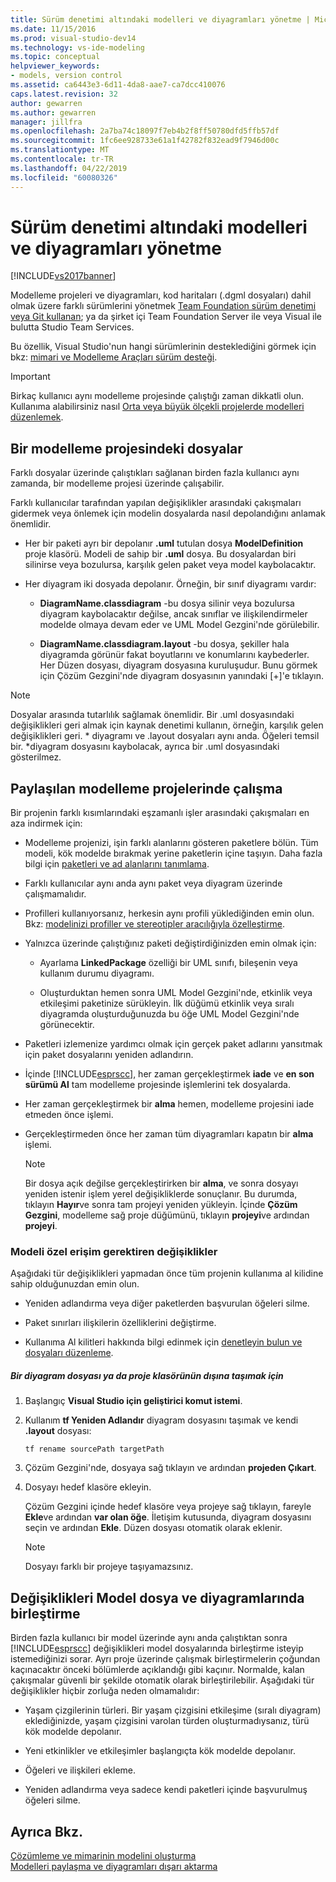 ```yaml
---
title: Sürüm denetimi altındaki modelleri ve diyagramları yönetme | Microsoft Docs
ms.date: 11/15/2016
ms.prod: visual-studio-dev14
ms.technology: vs-ide-modeling
ms.topic: conceptual
helpviewer_keywords:
- models, version control
ms.assetid: ca6443e3-6d11-4da8-aae7-ca7dcc410076
caps.latest.revision: 32
author: gewarren
ms.author: gewarren
manager: jillfra
ms.openlocfilehash: 2a7ba74c18097f7eb4b2f8ff50780dfd5ffb57df
ms.sourcegitcommit: 1fc6ee928733e61a1f42782f832ead9f7946d00c
ms.translationtype: MT
ms.contentlocale: tr-TR
ms.lasthandoff: 04/22/2019
ms.locfileid: "60080326"
---
```

# <a name="manage-models-and-diagrams-under-version-control"></a>Sürüm denetimi altındaki modelleri ve diyagramları yönetme
[!INCLUDE[vs2017banner](../includes/vs2017banner.md)]

Modelleme projeleri ve diyagramları, kod haritaları (.dgml dosyaları) dahil olmak üzere farklı sürümlerini yönetmek [Team Foundation sürüm denetimi veya Git kullanan](http://msdn.microsoft.com/library/33267cee-fe5f-4aa3-b2cd-6d22ceace314); ya da şirket içi Team Foundation Server ile veya Visual ile bulutta Studio Team Services.  
  
 Bu özellik, Visual Studio'nun hangi sürümlerinin desteklediğini görmek için bkz: [mimari ve Modelleme Araçları sürüm desteği](../modeling/what-s-new-for-design-in-visual-studio.md#VersionSupport).  
  
> [!IMPORTANT]
>  Birkaç kullanıcı aynı modelleme projesinde çalıştığı zaman dikkatli olun. Kullanıma alabilirsiniz nasıl [Orta veya büyük ölçekli projelerde modelleri düzenlemek](../modeling/structure-your-modeling-solution.md).  
  
## <a name="ModelingProjects"></a> Bir modelleme projesindeki dosyalar  
 Farklı dosyalar üzerinde çalıştıkları sağlanan birden fazla kullanıcı aynı zamanda, bir modelleme projesi üzerinde çalışabilir.  
  
 Farklı kullanıcılar tarafından yapılan değişiklikler arasındaki çakışmaları gidermek veya önlemek için modelin dosyalarda nasıl depolandığını anlamak önemlidir.  
  
- Her bir paketi ayrı bir depolanır **.uml** tutulan dosya **ModelDefinition** proje klasörü. Modeli de sahip bir **.uml** dosya. Bu dosyalardan biri silinirse veya bozulursa, karşılık gelen paket veya model kaybolacaktır.  
  
- Her diyagram iki dosyada depolanır. Örneğin, bir sınıf diyagramı vardır:  
  
    - **DiagramName.classdiagram** -bu dosya silinir veya bozulursa diyagram kaybolacaktır değilse, ancak sınıflar ve ilişkilendirmeler modelde olmaya devam eder ve UML Model Gezgini'nde görülebilir.  
  
    - **DiagramName.classdiagram.layout** -bu dosya, şekiller hala diyagramda görünür fakat boyutlarını ve konumlarını kaybederler. Her Düzen dosyası, diyagram dosyasına kuruluşudur. Bunu görmek için Çözüm Gezgini'nde diyagram dosyasının yanındaki [+]'e tıklayın.  
  
> [!NOTE]
>  Dosyalar arasında tutarlılık sağlamak önemlidir. Bir .uml dosyasındaki değişiklikleri geri almak için kaynak denetimi kullanın, örneğin, karşılık gelen değişiklikleri geri. * diyagramı ve .layout dosyaları aynı anda. Öğeleri temsil bir. \*diyagram dosyasını kaybolacak, ayrıca bir .uml dosyasındaki gösterilmez.  
  
## <a name="Shared"></a> Paylaşılan modelleme projelerinde çalışma  
 Bir projenin farklı kısımlarındaki eşzamanlı işler arasındaki çakışmaları en aza indirmek için:  
  
- Modelleme projenizi, işin farklı alanlarını gösteren paketlere bölün. Tüm modeli, kök modelde bırakmak yerine paketlerin içine taşıyın. Daha fazla bilgi için [paketleri ve ad alanlarını tanımlama](../modeling/define-packages-and-namespaces.md).  
  
- Farklı kullanıcılar aynı anda aynı paket veya diyagram üzerinde çalışmamalıdır.  
  
- Profilleri kullanıyorsanız, herkesin aynı profili yüklediğinden emin olun. Bkz: [modelinizi profiller ve stereotipler aracılığıyla özelleştirme](../modeling/customize-your-model-with-profiles-and-stereotypes.md).  
  
- Yalnızca üzerinde çalıştığınız paketi değiştirdiğinizden emin olmak için:  
  
    - Ayarlama **LinkedPackage** özelliği bir UML sınıfı, bileşenin veya kullanım durumu diyagramı.  
  
    - Oluşturduktan hemen sonra UML Model Gezgini'nde, etkinlik veya etkileşimi paketinize sürükleyin. İlk düğümü etkinlik veya sıralı diyagramda oluşturduğunuzda bu öğe UML Model Gezgini'nde görünecektir.  
  
- Paketleri izlemenize yardımcı olmak için gerçek paket adlarını yansıtmak için paket dosyalarını yeniden adlandırın.  
  
- İçinde [!INCLUDE[esprscc](../includes/esprscc-md.md)], her zaman gerçekleştirmek **iade** ve **en son sürümü Al** tam modelleme projesinde işlemlerini tek dosyalarda.  
  
- Her zaman gerçekleştirmek bir **alma** hemen, modelleme projesini iade etmeden önce işlemi.  
  
- Gerçekleştirmeden önce her zaman tüm diyagramları kapatın bir **alma** işlemi.  
  
    > [!NOTE]
    >  Bir dosya açık değilse gerçekleştirirken bir **alma**, ve sonra dosyayı yeniden istenir işlem yerel değişikliklerde sonuçlanır. Bu durumda, tıklayın **Hayır**ve sonra tam projeyi yeniden yükleyin. İçinde **Çözüm Gezgini**, modelleme sağ proje düğümünü, tıklayın **projeyi**ve ardından **projeyi**.  
  
### <a name="Exclusive"></a> Modeli özel erişim gerektiren değişiklikler  
 Aşağıdaki tür değişiklikleri yapmadan önce tüm projenin kullanıma al kilidine sahip olduğunuzdan emin olun.  
  
- Yeniden adlandırma veya diğer paketlerden başvurulan öğeleri silme.  
  
- Paket sınırları ilişkilerin özelliklerini değiştirme.  
  
- Kullanıma Al kilitleri hakkında bilgi edinmek için [denetleyin bulun ve dosyaları düzenleme](http://msdn.microsoft.com/library/eb404d63-c448-4994-9416-3e6d50ec554a).  
  
##### <a name="to-move-a-diagram-file-in-or-out-of-a-project-folder"></a>Bir diyagram dosyası ya da proje klasörünün dışına taşımak için  
  
1. Başlangıç **Visual Studio için geliştirici komut istemi**.  
  
2. Kullanım **tf Yeniden Adlandır** diyagram dosyasını taşımak ve kendi **.layout** dosyası:  
  
     `tf rename sourcePath targetPath`  
  
3. Çözüm Gezgini'nde, dosyaya sağ tıklayın ve ardından **projeden Çıkart**.  
  
4. Dosyayı hedef klasöre ekleyin.  
  
     Çözüm Gezgini içinde hedef klasöre veya projeye sağ tıklayın, fareyle **Ekle**ve ardından **var olan öğe**. İletişim kutusunda, diyagram dosyasını seçin ve ardından **Ekle**. Düzen dosyası otomatik olarak eklenir.  
  
    > [!NOTE]
    >  Dosyayı farklı bir projeye taşıyamazsınız.  
  
## <a name="Merging"></a> Değişiklikleri Model dosya ve diyagramlarında birleştirme  
 Birden fazla kullanıcı bir model üzerinde aynı anda çalıştıktan sonra [!INCLUDE[esprscc](../includes/esprscc-md.md)] değişiklikleri model dosyalarında birleştirme isteyip istemediğinizi sorar. Ayrı proje üzerinde çalışmak birleştirmelerin çoğundan kaçınacaktır önceki bölümlerde açıklandığı gibi kaçınır. Normalde, kalan çakışmalar güvenli bir şekilde otomatik olarak birleştirilebilir. Aşağıdaki tür değişiklikler hiçbir zorluğa neden olmamalıdır:  
  
- Yaşam çizgilerinin türleri. Bir yaşam çizgisini etkileşime (sıralı diyagram) eklediğinizde, yaşam çizgisini varolan türden oluşturmadıysanız, türü kök modelde depolanır.  
  
- Yeni etkinlikler ve etkileşimler başlangıçta kök modelde depolanır.  
  
- Öğeleri ve ilişkileri ekleme.  
  
- Yeniden adlandırma veya sadece kendi paketleri içinde başvurulmuş öğeleri silme.  
  
## <a name="see-also"></a>Ayrıca Bkz.  
 [Çözümleme ve mimarinin modelini oluşturma](../modeling/analyze-and-model-your-architecture.md)   
 [Modelleri paylaşma ve diyagramları dışarı aktarma](../modeling/share-models-and-exporting-diagrams.md)
